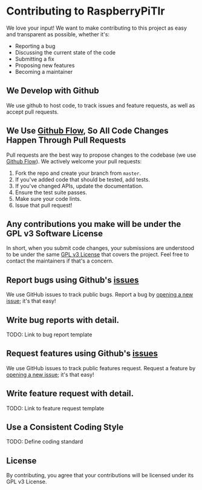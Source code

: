 # Contributing to RaspberryPiTlr
We love your input! We want to make contributing to this project as easy and transparent as possible, whether it's:

- Reporting a bug
- Discussing the current state of the code
- Submitting a fix
- Proposing new features
- Becoming a maintainer

## We Develop with Github
We use github to host code, to track issues and feature requests, as well as accept pull requests.

## We Use [Github Flow](https://guides.github.com/introduction/flow/index.html), So All Code Changes Happen Through Pull Requests
Pull requests are the best way to propose changes to the codebase (we use [Github Flow](https://guides.github.com/introduction/flow/index.html)). We actively welcome your pull requests:

1. Fork the repo and create your branch from `master`.
2. If you've added code that should be tested, add tests.
3. If you've changed APIs, update the documentation.
4. Ensure the test suite passes.
5. Make sure your code lints.
6. Issue that pull request!

## Any contributions you make will be under the GPL v3 Software License
In short, when you submit code changes, your submissions are understood to be under the same [GPL v3 License](https://choosealicense.com/licenses/gpl-3.0/) that covers the project. Feel free to contact the maintainers if that's a concern.

## Report bugs using Github's [issues](https://github.com/JudeBake/RaspberryPiTlrFrontend/issues)
We use GitHub issues to track public bugs. Report a bug by [opening a new issue](); it's that easy!

## Write bug reports with detail.
TODO: Link to bug report template

## Request features using Github's [issues](https://github.com/JudeBake/RaspberryPiTlrFrontend/issues)
We use GitHub issues to track public features request. Request a feature by [opening a new issue](); it's that easy!

## Write feature request with detail.
TODO: Link to feature request template

## Use a Consistent Coding Style
TODO: Define coding standard

## License
By contributing, you agree that your contributions will be licensed under its GPL v3 License.

